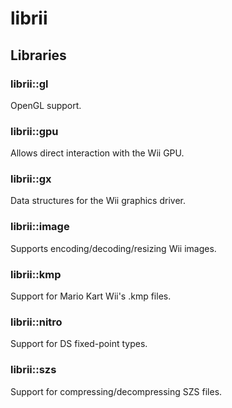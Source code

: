 # librii

## Libraries

### librii::gl
OpenGL support.

### librii::gpu
Allows direct interaction with the Wii GPU.

### librii::gx
Data structures for the Wii graphics driver.

### librii::image
Supports encoding/decoding/resizing Wii images.

### librii::kmp
Support for Mario Kart Wii's .kmp files.

### librii::nitro
Support for DS fixed-point types.

### librii::szs
Support for compressing/decompressing SZS files.
